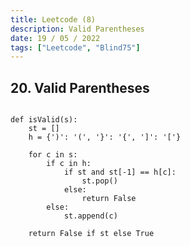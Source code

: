 ```yaml
---
title: Leetcode (8)
description: Valid Parentheses
date: 19 / 05 / 2022
tags: ["Leetcode", "Blind75"]
---
```


<h2>20. Valid Parentheses</h2>

<pre><code class="language-python">
def isValid(s):
    st = []
    h = {')': '(', '}': '{', ']': '['}

    for c in s:
        if c in h:
            if st and st[-1] == h[c]:
                st.pop()
            else:
                return False
        else:
            st.append(c)

    return False if st else True
</code></pre>
<br/>
<br/>
